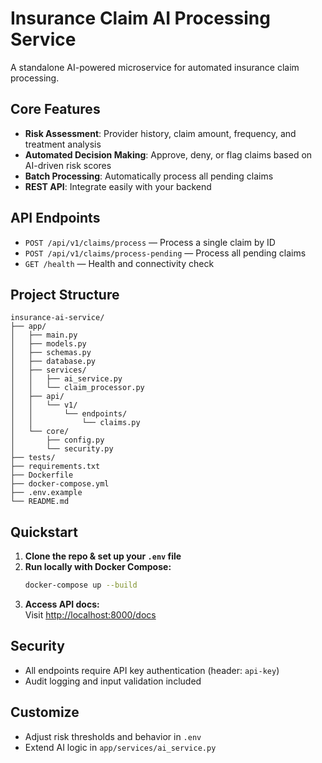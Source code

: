 # Insurance Claim AI Processing Service

A standalone AI-powered microservice for automated insurance claim processing.

## Core Features

- **Risk Assessment**: Provider history, claim amount, frequency, and treatment analysis
- **Automated Decision Making**: Approve, deny, or flag claims based on AI-driven risk scores
- **Batch Processing**: Automatically process all pending claims
- **REST API**: Integrate easily with your backend

## API Endpoints

- `POST /api/v1/claims/process` — Process a single claim by ID
- `POST /api/v1/claims/process-pending` — Process all pending claims
- `GET /health` — Health and connectivity check

## Project Structure

```
insurance-ai-service/
├── app/
│   ├── main.py
│   ├── models.py
│   ├── schemas.py
│   ├── database.py
│   ├── services/
│   │   ├── ai_service.py
│   │   └── claim_processor.py
│   ├── api/
│   │   └── v1/
│   │       └── endpoints/
│   │           └── claims.py
│   └── core/
│       ├── config.py
│       └── security.py
├── tests/
├── requirements.txt
├── Dockerfile
├── docker-compose.yml
├── .env.example
└── README.md
```

## Quickstart

1. **Clone the repo & set up your `.env` file**  
2. **Run locally with Docker Compose:**
   ```bash
   docker-compose up --build
   ```
3. **Access API docs:**  
   Visit [http://localhost:8000/docs](http://localhost:8000/docs)

## Security

- All endpoints require API key authentication (header: `api-key`)
- Audit logging and input validation included

## Customize

- Adjust risk thresholds and behavior in `.env`
- Extend AI logic in `app/services/ai_service.py`
